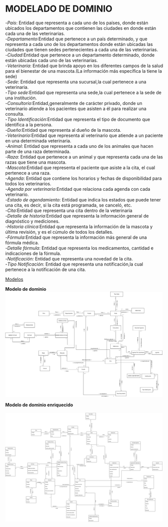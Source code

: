 # MODELADO DE DOMINIO

-*País*: Entidad que representa a cada uno de los países, donde están ubicados los departamentos que contienen las ciudades en donde están cada una de las veterinarias.
<br>
-*Departamento*:Entidad que pertenece a un país determinado, y que representa a cada uno de los departamentos donde están ubicadas las ciudades que tienen sedes pertenecientes a cada una de las veterinarias.
<br>
-*Ciudad*:Entidad que pertenece a un departamento determinado, donde están ubicadas cada uno de las veterinarias.
<br>
-*Veterinaria*: Entidad que brinda apoyo en los diferentes campos de la salud para el bienestar de una mascota.(La información más específica la tiene la sede)
<br>
-*Sede*: Entidad que representa una sucursal,la cual pertenece a una veterinaria.
<br>
-*Tipo sede*:Entidad que representa una sede,la cual pertenece a la sede de una institución.
<br>
-*Consultorio*:Entidad,generalmente de carácter privado, donde un veterinario atiende a los pacientes que asisten a él para realizar una consulta.
<br>
-*Tipo Identificación*:Entidad que representa el tipo de documento que identifica a la persona.
<br>
-*Dueño*:Entidad que representa al dueño de la mascota.
<br>
-*Veterinario*:Entidad que representa al veterinario que atiende a un paciente en una determinada veterinaria.
<br>
-*Animal*: Entidad que representa a cada uno de los animales que hacen parte de una raza determinada.
<br>
-*Raza*: Entidad que pertenece a un animal y que representa cada una de las razas que tiene una mascota.
<br>
-*Mascota*:Entidad que representa el paciente que asiste a la cita, el cual pertenece a una raza.
<br>
-*Agenda*: Entidad que contiene los horarios y fechas de disponibilidad para todos los veterinarios.
<br>
-*Agenda por veterinario*:Entidad que relaciona cada agenda con cada veterinario.
<br>
-*Estado de agendamiento*: Entidad que indica los estados que puede tener una cita, es decir, si la cita está programada, se canceló, etc.
<br>
-*Cita*:Entidad que representa una cita dentro de la veterinaria
<br>
-*Detalle de historia*:Entidad que representa la información general de diagnóstico y mediciones.
<br>
-*Historia clínica*:Entidad que representa la información de la mascota y última revisión, y es el cúmulo de todos los detalles.
<br>
-*Fórmula*:Entidad que representa la información más general de una fórmula médica.
<br>
-*Detalle fórmula*: Entidad que representa los medicamentos, cantidad e indicaciones de la fórmula.
<br>
-*Notificación:* Entidad que representa una novedad de la cita.
<br>
-*Tipo Notificación*: Entidad que representa una notificación,la cual pertenece a la notificación de una cita.


[Modelos](https://app.diagrams.net/#G1biPMACpC6PVnlxnaMcAy8FE57Oh2dilD)

**Modelo de dominio** 
	<br>
	<img src="Images\Modelo-Dominio/ModeloDominio.png" alt="Modelo Dominio" width="500">

**Modelo de dominio enriquecido** 	
	<br>
	<img src="Images\Modelo-Dominio/ModeloDominioEnriquecido.png" alt="Modelo Dominio Enriquecido" width="500">
